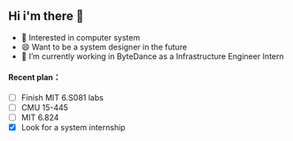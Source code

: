 ## Hi i'm there 👋
<!-- **hhubibi/hhubibi** is a ✨ _special_ ✨ repository because its `README.md` (this file) appears on your GitHub profile. -->




<!-- - 🔭 I’m currently working on ...
- 🌱 I’m currently learning ...
- 👯 I’m looking to collaborate on ...
- 🤔 I’m looking for help with ...
- 💬 Ask me about ...
- 📫 How to reach me: ...
- 😄 Pronouns: ...
- ⚡ Fun fact: ... -->

- 🌱 Interested in computer system
- 😄 Want to be a system designer in the future
- 🔭 I’m currently working in ByteDance as a Infrastructure Engineer Intern
<!-- 
<img align="right" src="https://github-readme-stats.vercel.app/api?username=hhubibi&show_icons=true&icon_color=CE1D2D&text_color=718096&bg_color=ffffff&hide_title=true" /> -->

#### Recent plan：
- [ ] Finish MIT 6.S081 labs
- [ ] CMU 15-445
- [ ] MIT 6.824
- [x] Look for a system internship
